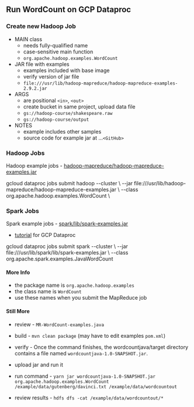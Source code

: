## Run WordCount on GCP Dataproc

### Create new Hadoop Job

 - MAIN class
    - needs fully-qualified name
    - case-sensitive main function
    - `org.apache.hadoop.examples.WordCount`  
 - JAR file with examples
    - examples included with base image
    - verify version of jar file
    - `file:///usr/lib/hadoop-mapreduce/hadoop-mapreduce-examples-2.9.2.jar ` 
 - ARGS 
    - are positional `<in>`, `<out>`
    - create bucket in same project, upload data file
    - `gs://hadoop-course/shakespeare.raw`
    - `gs://hadoop-course/output`
 - NOTES
    - example includes other samples
    - source code for example jar at ...`<GitHub>`

### Hadoop Jobs

Hadoop example jobs - [hadoop-mapreduce/hadoop-mapreduce-examples.jar](https://github.com/apache/hadoop/tree/trunk/hadoop-mapreduce-project/hadoop-mapreduce-examples/src/main/java/org/apache/hadoop/examples)  

gcloud dataproc jobs submit hadoop --cluster <cluster-name> \\
  --jar file:///usr/lib/hadoop-mapreduce/hadoop-mapreduce-examples.jar \\
  --class org.apache.hadoop.examples.WordCount \\
  <URI of input file> <URI of output file>

### Spark Jobs
Spark example jobs - 	[spark/lib/spark-examples.jar](https://github.com/apache/spark/tree/master/examples/src/main)  

- [tutorial](https://cloud.google.com/dataproc/docs/tutorials/spark-scala) for GCP Dataproc

gcloud dataproc jobs submit spark --cluster <cluster-name> \\
  --jar file:///usr/lib/spark/lib/spark-examples.jar \\
  --class org.apache.spark.examples.JavaWordCount
  <URI of input file>

  #### More Info

- the package name is `org.apache.hadoop.examples` 
- the class name is `WordCount`
- use these names when you submit the MapReduce job

#### Still More

 - review - `MR-WordCount-examples.java`
 - build - `mvn clean package` (may have to edit examples `pom.xml`)
 - verify - Once the command finishes, the wordcountjava/target directory contains a file named `wordcountjava-1.0-SNAPSHOT.jar`.

 - upload jar and run it
 - run command - `yarn jar wordcountjava-1.0-SNAPSHOT.jar org.apache.hadoop.examples.WordCount /example/data/gutenberg/davinci.txt /example/data/wordcountout`
 - review results - `hdfs dfs -cat /example/data/wordcountout/*`